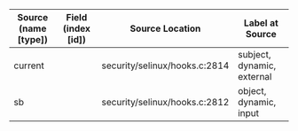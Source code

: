 | Source (name [type])           | Field (index [id]) | Source Location               | Label at Source             |
|--------------------------------|--------------------|-------------------------------|-----------------------------|
| current                        |                    | security/selinux/hooks.c:2814 | subject, dynamic, external  |
| sb                             |                    | security/selinux/hooks.c:2812 | object, dynamic, input      |
